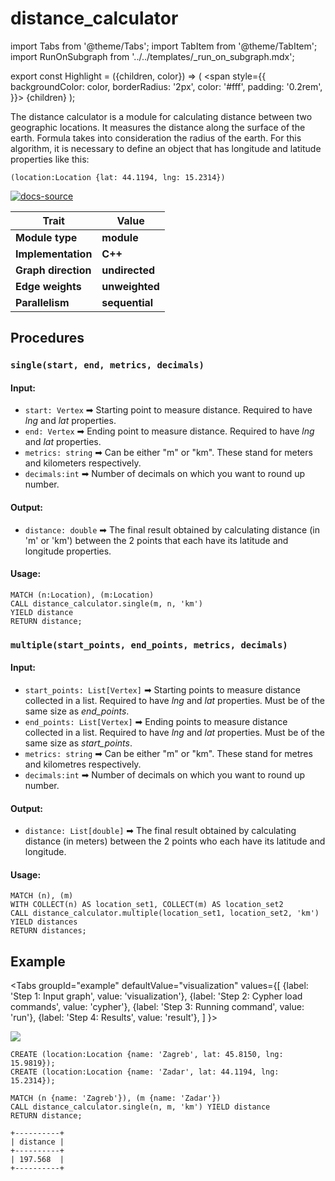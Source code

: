 # distance_calculator

import Tabs from '@theme/Tabs';
import TabItem from '@theme/TabItem';
import RunOnSubgraph from '../../templates/_run_on_subgraph.mdx';

export const Highlight = ({children, color}) => (
  <span
    style={{
      backgroundColor: color,
      borderRadius: '2px',
      color: '#fff',
      padding: '0.2rem',
    }}>
    {children}
  </span>
);

The distance calculator is a module for calculating distance between two geographic locations. It measures the distance along the surface of the earth. 
Formula takes into consideration the radius of the earth. For this algorithm, it is necessary to define an object that has longitude and latitude properties like this:

```cypher
(location:Location {lat: 44.1194, lng: 15.2314})
```

[![docs-source](https://img.shields.io/badge/source-distance_calculator-FB6E00?logo=github&style=for-the-badge)](https://github.com/memgraph/mage/blob/main/python/distance_calculator.py)

| Trait               | Value                                                 |
| ------------------- |-------------------------------------------------------|
| **Module type**     | <Highlight color="#FB6E00">**module**</Highlight>     |
| **Implementation**  | <Highlight color="#FB6E00">**C++**</Highlight>        |
| **Graph direction** | <Highlight color="#FB6E00">**undirected**</Highlight> |
| **Edge weights**    | <Highlight color="#FB6E00">**unweighted**</Highlight> |
| **Parallelism**     | <Highlight color="#FB6E00">**sequential**</Highlight> |

## Procedures

<RunOnSubgraph/>

### `single(start, end, metrics, decimals)`

#### Input:

* `start: Vertex` ➡ Starting point to measure distance. Required to have *lng* and *lat* properties.
* `end: Vertex` ➡ Ending point to measure distance. Required to have *lng* and *lat* properties.
* `metrics: string` ➡ Can be either "m" or "km". These stand for meters and kilometers respectively.
* `decimals:int` ➡ Number of decimals on which you want to round up number.

#### Output:

* `distance: double` ➡ The final result obtained by calculating distance (in 'm' or 'km') between the 2 points that each have its latitude and longitude properties.

#### Usage:
```cypher
MATCH (n:Location), (m:Location)
CALL distance_calculator.single(m, n, 'km')
YIELD distance
RETURN distance;
```

### `multiple(start_points, end_points, metrics, decimals)`

#### Input:

* `start_points: List[Vertex]` ➡ Starting points to measure distance collected in a list. Required to have *lng* and *lat* properties. Must be of the same size as *end_points*.
* `end_points: List[Vertex]` ➡ Ending points to measure distance collected in a list. Required to have *lng* and *lat* properties. Must be of the same size as *start_points*.
* `metrics: string` ➡ Can be either "m" or "km". These stand for metres and kilometres respectively.
* `decimals:int` ➡ Number of decimals on which you want to round up number.

#### Output:

* `distance: List[double]` ➡ The final result obtained by calculating distance (in meters) between the 2 points who each have its latitude and longitude.

#### Usage:
```cypher
MATCH (n), (m)
WITH COLLECT(n) AS location_set1, COLLECT(m) AS location_set2
CALL distance_calculator.multiple(location_set1, location_set2, 'km') YIELD distances
RETURN distances;
```

## Example

<Tabs
  groupId="example"
  defaultValue="visualization"
  values={[
    {label: 'Step 1: Input graph', value: 'visualization'},
    {label: 'Step 2: Cypher load commands', value: 'cypher'},
    {label: 'Step 3: Running command', value: 'run'},
    {label: 'Step 4: Results', value: 'result'},
  ]
}>
  <TabItem value="visualization">

![](/pages/advanced-algorithms/available-algorithms/distance_calculator/distance-calculator-1.png)

  </TabItem>


  <TabItem value="cypher">

```cypher
CREATE (location:Location {name: 'Zagreb', lat: 45.8150, lng: 15.9819});
CREATE (location:Location {name: 'Zadar', lat: 44.1194, lng: 15.2314});
```

  </TabItem>

  <TabItem value="run">

```cypher
MATCH (n {name: 'Zagreb'}), (m {name: 'Zadar'})
CALL distance_calculator.single(n, m, 'km') YIELD distance
RETURN distance;
```

  </TabItem>


  <TabItem value="result">

```plaintext
+----------+
| distance |
+----------+
| 197.568  |
+----------+
```

  </TabItem>

</Tabs>
